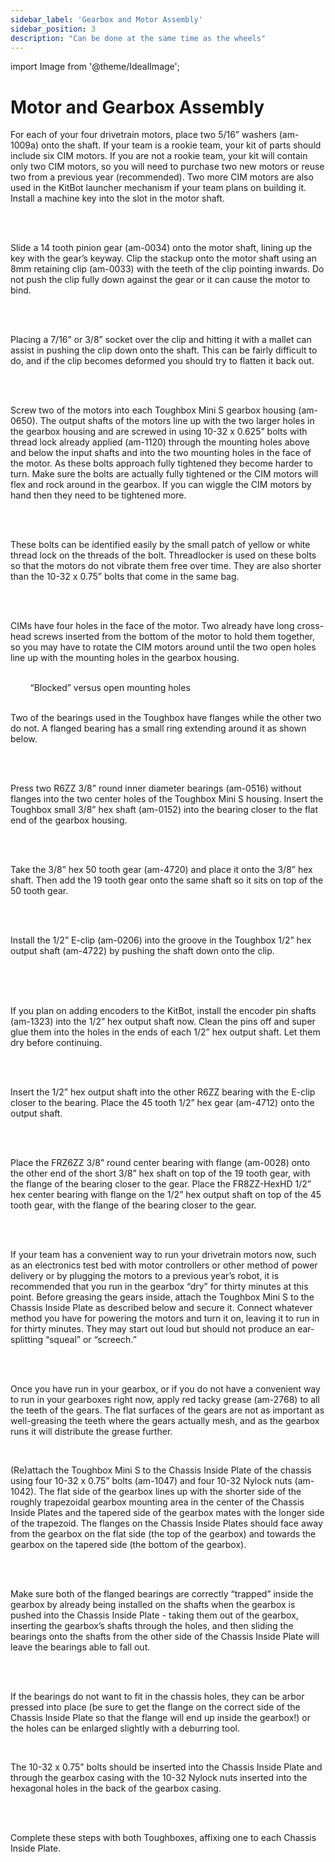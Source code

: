 ```yaml
---
sidebar_label: 'Gearbox and Motor Assembly'
sidebar_position: 3
description: "Can be done at the same time as the wheels"
---
```


import Image from '@theme/IdealImage';

# Motor and Gearbox Assembly

For each of your four drivetrain motors, place two 5/16&rdquo; washers (am-1009a) onto the shaft. If your team is a rookie team, your kit of parts should include six CIM motors. If you are not a rookie team, your kit will contain only two CIM motors, so you will need to purchase two new motors or reuse two from a previous year (recommended). Two more CIM motors are also used in the KitBot launcher mechanism if your team plans on building it. Install a machine key into the slot in the motor shaft.

<br/>

<div style={{ textAlign: 'center'}}><div style={{overflow: 'hidden', display: 'inline-block', margin: '0.00px 0.00px'}}><span style={{overflow: 'hidden', display: 'inline-block', margin: '0.00px 0.00px', border: '0.00px solid #000000', transform: 'rotate(0.00rad) translateZ(0px)',  width: '402.00px', height: '166.00px'}}><Image autoLoad={"true"} img={require("/static/media/kitbot/chassis/p1/image_17.jpg")} style={{ width: '651.43px', height: '295.80px', marginLeft: '-37.10px', marginTop: '-35.65px', transform: 'rotate(0.00rad) translateZ(0px)', maxWidth: "none"}}></Image></span></div><div style={{overflow: 'hidden', display: 'inline-block', margin: '0.00px 0.00px'}}><span style={{overflow: 'hidden', display: 'inline-block', margin: '0.00px 0.00px', border: '0.00px solid #000000', transform: 'rotate(0.00rad) translateZ(0px)',  width: '210.54px', height: '164.99px'}}><Image autoLoad={"true"} img={require("/static/media/kitbot/chassis/p1/image_18.jpg")} style={{ width: '363.33px', height: '164.99px', marginLeft: '-56.80px', marginTop: '0.00px', transform: 'rotate(0.00rad) translateZ(0px)', maxWidth: "none"}}></Image></span></div></div>

<br/>

Slide a 14 tooth pinion gear (am-0034) onto the motor shaft, lining up the key with the gear&rsquo;s keyway. Clip the stackup onto the motor shaft using an 8mm retaining clip (am-0033) with the teeth of the clip pointing inwards. Do not push the clip fully down against the gear or it can cause the motor to bind.

<br/>

<div style={{ textAlign: 'center'}}><div style={{overflow: 'hidden', display: 'inline-block', margin: '0.00px 0.00px'}}><span style={{overflow: 'hidden', display: 'inline-block', margin: '0.00px 0.00px', border: '0.00px solid #000000', transform: 'rotate(0.00rad) translateZ(0px)',  width: '231.73px', height: '218.27px'}}><Image autoLoad={"true"} img={require("/static/media/kitbot/chassis/p1/image_19.jpg")} style={{ width: '606.71px', height: '277.20px', marginLeft: '-121.34px', marginTop: '0.00px', transform: 'rotate(0.00rad) translateZ(0px)', maxWidth: "none"}}></Image></span></div><div style={{overflow: 'hidden', display: 'inline-block', margin: '0.00px 0.00px'}}><span style={{overflow: 'hidden', display: 'inline-block', margin: '0.00px 0.00px', border: '0.00px solid #000000', transform: 'rotate(0.00rad) translateZ(0px)',  width: '176.50px', height: '216.61px'}}><Image autoLoad={"true"} img={require("/static/media/kitbot/chassis/p1/image_20.jpg")} style={{ width: '271.70px', height: '596.82px', marginLeft: '-48.26px', marginTop: '-159.95px', transform: 'rotate(0.00rad) translateZ(0px)', maxWidth: "none"}}></Image></span></div><div style={{overflow: 'hidden', display: 'inline-block', margin: '0.00px 0.00px'}}><span style={{overflow: 'hidden', display: 'inline-block', margin: '12.66px -12.66px', border: '0.00px solid #000000', transform: 'rotate(4.71rad) translateZ(0px)',  width: '217.83px', height: '192.50px'}}><Image autoLoad={"true"} img={require("/static/media/kitbot/chassis/p1/image_21.jpg")} style={{ width: '614.34px', height: '278.12px', marginLeft: '-147.36px', marginTop: '-14.05px', transform: 'rotate(0.00rad) translateZ(0px)', maxWidth: "none"}}></Image></span></div></div>

<br/>

Placing a 7/16&rdquo; or 3/8&rdquo; socket over the clip and hitting it with a mallet can assist in pushing the clip down onto the shaft. This can be fairly difficult to do, and if the clip becomes deformed you should try to flatten it back out.

<br/>

<div style={{ textAlign: 'center'}}><div style={{overflow: 'hidden', display: 'inline-block', margin: '0.00px 0.00px'}}><span style={{overflow: 'hidden', display: 'inline-block', margin: '0.00px 0.00px', border: '0.00px solid #000000', transform: 'rotate(0.00rad) translateZ(0px)',  width: '223.31px', height: '183.90px'}}><Image autoLoad={"true"} img={require("/static/media/kitbot/chassis/p1/image_22.jpg")} style={{ width: '523.72px', height: '237.59px', marginLeft: '-197.12px', marginTop: '-53.69px', transform: 'rotate(0.00rad) translateZ(0px)', maxWidth: "none"}}></Image></span></div></div>

<br/>

Screw two of the motors into each Toughbox Mini S gearbox housing (am-0650). The output shafts of the motors line up with the two larger holes in the gearbox housing and are screwed in using 10-32 x 0.625&rdquo; bolts with thread lock already applied (am-1120) through the mounting holes above and below the input shafts and into the two mounting holes in the face of the motor. As these bolts approach fully tightened they become harder to turn. Make sure the bolts are actually fully tightened or the CIM motors will flex and rock around in the gearbox. If you can wiggle the CIM motors by hand then they need to be tightened more.

<br/>

<div style={{ textAlign: 'center'}}><div style={{overflow: 'hidden', display: 'inline-block', margin: '0.00px 0.00px'}}><span style={{overflow: 'hidden', display: 'inline-block', margin: '0.00px 0.00px', border: '0.00px solid #000000', transform: 'rotate(0.00rad) translateZ(0px)',  width: '311.50px', height: '254.25px'}}><Image autoLoad={"true"} img={require("/static/media/kitbot/chassis/p1/image_23.jpg")} style={{ width: '614.47px', height: '279.86px', marginLeft: '-97.29px', marginTop: '-9.04px', transform: 'rotate(0.00rad) translateZ(0px)', maxWidth: "none"}}></Image></span></div><div style={{overflow: 'hidden', display: 'inline-block', margin: '0.00px 0.00px'}}><span style={{overflow: 'hidden', display: 'inline-block', margin: '0.00px 0.00px', border: '0.00px solid #000000', transform: 'rotate(0.00rad) translateZ(0px)',  width: '290.74px', height: '253.75px'}}><Image autoLoad={"true"} img={require("/static/media/kitbot/chassis/p1/image_24.jpg")} style={{ width: '307.17px', height: '253.75px', marginLeft: '-8.21px', marginTop: '0.00px', transform: 'rotate(0.00rad) translateZ(0px)', maxWidth: "none"}}></Image></span></div></div>

<br/>

These bolts can be identified easily by the small patch of yellow or white thread lock on the threads of the bolt. Threadlocker is used on these bolts so that the motors do not vibrate them free over time. They are also shorter than the 10-32 x 0.75&rdquo; bolts that come in the same bag.

<br/>

<div style={{ textAlign: 'center'}}><div style={{overflow: 'hidden', display: 'inline-block', margin: '0.00px 0.00px'}}><span style={{overflow: 'hidden', display: 'inline-block', margin: '0.00px 0.00px', border: '0.00px solid #000000', transform: 'rotate(0.00rad) translateZ(0px)',  width: '294.50px', height: '256.97px'}}><Image autoLoad={"true"} img={require("/static/media/kitbot/chassis/p1/image_25.jpg")} style={{ width: '673.14px', height: '306.46px', marginLeft: '-153.33px', marginTop: '-18.29px', transform: 'rotate(0.00rad) translateZ(0px)', maxWidth: "none"}}></Image></span></div></div>

<br/>

CIMs have four holes in the face of the motor. Two already have long cross-head screws inserted from the bottom of the motor to hold them together, so you may have to rotate the CIM motors around until the two open holes line up with the mounting holes in the gearbox housing.

<br/>

<div style={{ textAlign: 'center'}}><div style={{overflow: 'hidden', display: 'inline-block', margin: '0.00px 0.00px'}}><span style={{overflow: 'hidden', display: 'inline-block', margin: '0.00px 0.00px', border: '0.00px solid #000000', transform: 'rotate(0.00rad) translateZ(0px)',  width: '173.50px', height: '204.88px'}}><Image autoLoad={"true"} img={require("/static/media/kitbot/chassis/p1/image_26.jpg")} style={{ width: '267.81px', height: '587.80px', marginLeft: '-33.85px', marginTop: '-168.77px', transform: 'rotate(0.00rad) translateZ(0px)', maxWidth: "none"}}></Image></span></div><div style={{overflow: 'hidden', display: 'inline-block', margin: '0.00px 0.00px'}}><span style={{overflow: 'hidden', display: 'inline-block', margin: '0.00px 0.00px', border: '0.00px solid #000000', transform: 'rotate(0.00rad) translateZ(0px)',  width: '162.50px', height: '203.88px'}}><Image autoLoad={"true"} img={require("/static/media/kitbot/chassis/p1/image_27.jpg")} style={{ width: '726.71px', height: '330.97px', marginLeft: '-242.24px', marginTop: '-31.83px', transform: 'rotate(0.00rad) translateZ(0px)', maxWidth: "none"}}></Image></span></div></div>

<div style={{ textAlign: 'center'}}>&nbsp;&nbsp;&nbsp;&nbsp;&nbsp;&nbsp;&nbsp;&nbsp;&ldquo;Blocked&rdquo; versus open mounting holes</div>

<br/>

Two of the bearings used in the Toughbox have flanges while the other two do not. A flanged bearing has a small ring extending around it as shown below.

<br/>

<div style={{ textAlign: 'center'}}><div style={{overflow: 'hidden', display: 'inline-block', margin: '0.00px 0.00px'}}><span style={{overflow: 'hidden', display: 'inline-block', margin: '0.00px 0.00px', border: '0.00px solid #000000', transform: 'rotate(0.00rad) translateZ(0px)',  width: '292.00px', height: '170.00px'}}><Image autoLoad={"true"} img={require("/static/media/kitbot/chassis/p1/image_28.jpg")} style={{ width: '316.00px', height: '170.00px', marginLeft: '0.00px', marginTop: '0.00px', transform: 'rotate(0.00rad) translateZ(0px)', maxWidth: "none"}}></Image></span></div></div>

<br/>

Press two R6ZZ 3/8&rdquo; round inner diameter bearings (am-0516) without flanges into the two center holes of the Toughbox Mini S housing. Insert the Toughbox small 3/8&rdquo; hex shaft (am-0152) into the bearing closer to the flat end of the gearbox housing.

<br/>

<div style={{ textAlign: 'center'}}><div style={{overflow: 'hidden', display: 'inline-block', margin: '0.00px 0.00px'}}><span style={{overflow: 'hidden', display: 'inline-block', margin: '0.00px 0.00px', border: '0.00px solid #000000', transform: 'rotate(0.00rad) translateZ(0px)',  width: '253.59px', height: '217.90px'}}><Image autoLoad={"true"} img={require("/static/media/kitbot/chassis/p1/image_29.jpg")} style={{ width: '676.24px', height: '308.03px', marginLeft: '-148.40px', marginTop: '-14.63px', transform: 'rotate(0.00rad) translateZ(0px)', maxWidth: "none"}}></Image></span></div><div style={{overflow: 'hidden', display: 'inline-block', margin: '0.00px 0.00px'}}><span style={{overflow: 'hidden', display: 'inline-block', margin: '0.00px 0.00px', border: '0.00px solid #000000', transform: 'rotate(0.00rad) translateZ(0px)',  width: '268.18px', height: '218.90px'}}><Image autoLoad={"true"} img={require("/static/media/kitbot/chassis/p1/image_30.jpg")} style={{ width: '510.14px', height: '231.31px', marginLeft: '-89.63px', marginTop: '-12.41px', transform: 'rotate(0.00rad) translateZ(0px)', maxWidth: "none"}}></Image></span></div></div>

<br/>

Take the 3/8&rdquo; hex 50 tooth gear (am-4720) and place it onto the 3/8&rdquo; hex shaft. Then add the 19 tooth gear onto the same shaft so it sits on top of the 50 tooth gear.

<br/>

<div style={{ textAlign: 'center'}}><div style={{overflow: 'hidden', display: 'inline-block', margin: '0.00px 0.00px'}}><span style={{overflow: 'hidden', display: 'inline-block', margin: '0.00px 0.00px', border: '0.00px solid #000000', transform: 'rotate(0.00rad) translateZ(0px)',  width: '288.00px', height: '273.80px'}}><Image autoLoad={"true"} img={require("/static/media/kitbot/chassis/p1/image_31.jpg")} style={{ width: '604.43px', height: '273.80px', marginLeft: '-122.58px', marginTop: '-0.00px', transform: 'rotate(0.00rad) translateZ(0px)', maxWidth: "none"}}></Image></span></div><div style={{overflow: 'hidden', display: 'inline-block', margin: '0.00px 0.00px'}}><span style={{overflow: 'hidden', display: 'inline-block', margin: '0.00px 0.00px', border: '0.00px solid #000000', transform: 'rotate(0.00rad) translateZ(0px)',  width: '283.00px', height: '273.77px'}}><Image autoLoad={"true"} img={require("/static/media/kitbot/chassis/p1/image_32.jpg")} style={{ width: '692.95px', height: '315.94px', marginLeft: '-167.46px', marginTop: '-34.08px', transform: 'rotate(0.00rad) translateZ(0px)', maxWidth: "none"}}></Image></span></div></div>

<br/>

Install the 1/2&rdquo; E-clip (am-0206) into the groove in the Toughbox 1/2&rdquo; hex output shaft (am-4722) by pushing the shaft down onto the clip.

<br/>

<div style={{ textAlign: 'center'}}><div style={{overflow: 'hidden', display: 'inline-block', margin: '0.00px 0.00px'}}><span style={{overflow: 'hidden', display: 'inline-block', margin: '0.00px 0.00px', border: '0.00px solid #000000', transform: 'rotate(0.00rad) translateZ(0px)',  width: '387.00px', height: '128.40px'}}><Image autoLoad={"true"} img={require("/static/media/kitbot/chassis/p1/image_33.jpg")} style={{ width: '553.96px', height: '252.62px', marginLeft: '-77.71px', marginTop: '-67.59px', transform: 'rotate(0.00rad) translateZ(0px)', maxWidth: "none"}}></Image></span></div><div style={{overflow: 'hidden', display: 'inline-block', margin: '0.00px 0.00px'}}><span style={{overflow: 'hidden', display: 'inline-block', margin: '0.00px 0.00px', border: '0.00px solid #000000', transform: 'rotate(0.00rad) translateZ(0px)',  width: '162.50px', height: '128.49px'}}><Image autoLoad={"true"} img={require("/static/media/kitbot/chassis/p1/image_34.jpg")} style={{ width: '453.49px', height: '206.53px', marginLeft: '-86.92px', marginTop: '-23.01px', transform: 'rotate(0.00rad) translateZ(0px)', maxWidth: "none"}}></Image></span></div>&nbsp; </div>

<br/>

If you plan on adding encoders to the KitBot, install the encoder pin shafts (am-1323) into the 1/2&rdquo; hex output shaft now. Clean the pins off and super glue them into the holes in the ends of each 1/2&rdquo; hex output shaft. Let them dry before continuing.

<br/>

<div style={{ textAlign: 'center'}}><div style={{overflow: 'hidden', display: 'inline-block', margin: '0.00px 0.00px'}}><span style={{overflow: 'hidden', display: 'inline-block', margin: '0.00px 0.00px', border: '0.00px solid #000000', transform: 'rotate(0.00rad) translateZ(0px)',  width: '463.00px', height: '101.40px'}}><Image autoLoad={"true"} img={require("/static/media/kitbot/chassis/p1/image_35.jpg")} style={{ width: '720.00px', height: '328.76px', marginLeft: '-54.00px', marginTop: '-72.60px', transform: 'rotate(0.00rad) translateZ(0px)', maxWidth: "none"}}></Image></span></div></div>

<br/>

Insert the 1/2&rdquo; hex output shaft into the other R6ZZ bearing with the E-clip closer to the bearing. Place the 45 tooth 1/2&rdquo; hex gear (am-4712) onto the output shaft.

<br/>

<div style={{ textAlign: 'center'}}><div style={{overflow: 'hidden', display: 'inline-block', margin: '0.00px 0.00px'}}><span style={{overflow: 'hidden', display: 'inline-block', margin: '0.00px 0.00px', border: '0.00px solid #000000', transform: 'rotate(0.00rad) translateZ(0px)',  width: '265.00px', height: '283.00px'}}><Image autoLoad={"true"} img={require("/static/media/kitbot/chassis/p1/image_36.jpg")} style={{ width: '720.00px', height: '328.46px', marginLeft: '-176.00px', marginTop: '0.00px', transform: 'rotate(0.00rad) translateZ(0px)', maxWidth: "none"}}></Image></span></div><div style={{overflow: 'hidden', display: 'inline-block', margin: '0.00px 0.00px'}}><span style={{overflow: 'hidden', display: 'inline-block', margin: '0.00px 0.00px', border: '0.00px solid #000000', transform: 'rotate(0.00rad) translateZ(0px)',  width: '266.99px', height: '282.90px'}}><Image autoLoad={"true"} img={require("/static/media/kitbot/chassis/p1/image_37.jpg")} style={{ width: '281.87px', height: '617.61px', marginLeft: '-8.61px', marginTop: '-96.62px', transform: 'rotate(0.00rad) translateZ(0px)', maxWidth: "none"}}></Image></span></div></div>

<br/>

Place the FRZ6ZZ 3/8&rdquo; round center bearing with flange (am-0028) onto the other end of the short 3/8&rdquo; hex shaft on top of the 19 tooth gear, with the flange of the bearing closer to the gear. Place the FR8ZZ-HexHD 1/2&rdquo; hex center bearing with flange on the 1/2&rdquo; hex output shaft on top of the 45 tooth gear, with the flange of the bearing closer to the gear.

<br/>

<div style={{ textAlign: 'center'}}><div style={{overflow: 'hidden', display: 'inline-block', margin: '0.00px 0.00px'}}><span style={{overflow: 'hidden', display: 'inline-block', margin: '0.00px 0.00px', border: '0.00px solid #000000', transform: 'rotate(0.00rad) translateZ(0px)',  width: '331.19px', height: '343.90px'}}><Image autoLoad={"true"} img={require("/static/media/kitbot/chassis/p1/image_38.jpg")} style={{ width: '331.19px', height: '726.35px', marginLeft: '0.00px', marginTop: '-107.34px', transform: 'rotate(0.00rad) translateZ(0px)', maxWidth: "none"}}></Image></span></div><div style={{overflow: 'hidden', display: 'inline-block', margin: '0.00px 0.00px'}}><span style={{overflow: 'hidden', display: 'inline-block', margin: '0.00px 0.00px', border: '0.00px solid #000000', transform: 'rotate(0.00rad) translateZ(0px)',  width: '253.45px', height: '343.90px'}}><Image autoLoad={"true"} img={require("/static/media/kitbot/chassis/p1/image_39.jpg")} style={{ width: '253.45px', height: '558.94px', marginLeft: '0.00px', marginTop: '-24.64px', transform: 'rotate(0.00rad) translateZ(0px)', maxWidth: "none"}}></Image></span></div></div>

<br/>

If your team has a convenient way to run your drivetrain motors now, such as an electronics test bed with motor controllers or other method of power delivery or by plugging the motors to a previous year&rsquo;s robot, it is recommended that you run in the gearbox &ldquo;dry&rdquo; for thirty minutes at this point. Before greasing the gears inside, attach the Toughbox Mini S to the Chassis Inside Plate as described below and secure it. Connect whatever method you have for powering the motors and turn it on, leaving it to run in for thirty minutes. They may start out loud but should not produce an ear-splitting &ldquo;squeal&rdquo; or &ldquo;screech.&rdquo;

<br/>

<div style={{ textAlign: 'center'}}><div style={{overflow: 'hidden', display: 'inline-block', margin: '0.00px 0.00px'}}><span style={{overflow: 'hidden', display: 'inline-block', margin: '0.00px 0.00px', border: '0.00px solid #000000', transform: 'rotate(0.00rad) translateZ(0px)',  width: '487.00px', height: '278.60px'}}><Image autoLoad={"true"} img={require("/static/media/kitbot/chassis/p1/image_40.jpg")} style={{ width: '720.00px', height: '327.59px', marginLeft: '-83.00px', marginTop: '-11.19px', transform: 'rotate(0.00rad) translateZ(0px)', maxWidth: "none"}}></Image></span></div></div>

<br/>

Once you have run in your gearbox, or if you do not have a convenient way to run in your gearboxes right now, apply red tacky grease (am-2768) to all the teeth of the gears. The flat surfaces of the gears are not as important as well-greasing the teeth where the gears actually mesh, and as the gearbox runs it will distribute the grease further.

<br/>

<div style={{ textAlign: 'center'}}><div style={{overflow: 'hidden', display: 'inline-block', margin: '0.00px 0.00px'}}><span style={{overflow: 'hidden', display: 'inline-block', margin: '0.00px 0.00px', border: '0.00px solid #000000', transform: 'rotate(0.00rad) translateZ(0px)',  width: '304.00px', height: '271.40px'}}><Image autoLoad={"true"} img={require("/static/media/kitbot/chassis/p1/image_41.jpg")} style={{ width: '720.00px', height: '328.45px', marginLeft: '-184.00px', marginTop: '-19.60px', transform: 'rotate(0.00rad) translateZ(0px)', maxWidth: "none"}}></Image></span></div><div style={{overflow: 'hidden', display: 'inline-block', margin: '0.00px 0.00px'}}><span style={{overflow: 'hidden', display: 'inline-block', margin: '0.00px 0.00px', border: '0.00px solid #000000', transform: 'rotate(0.00rad) translateZ(0px)',  width: '280.50px', height: '271.84px'}}><Image autoLoad={"true"} img={require("/static/media/kitbot/chassis/p1/image_42.jpg")} style={{ width: '623.33px', height: '284.33px', marginLeft: '-118.61px', marginTop: '0.00px', transform: 'rotate(0.00rad) translateZ(0px)', maxWidth: "none"}}></Image></span></div></div>

<div style={{pageBreakAfter: 'always'}}></div>

(Re)attach the Toughbox Mini S to the Chassis Inside Plate of the chassis using four 10-32 x 0.75&rdquo; bolts (am-1047) and four 10-32 Nylock nuts (am-1042). The flat side of the gearbox lines up with the shorter side of the roughly trapezoidal gearbox mounting area in the center of the Chassis Inside Plates and the tapered side of the gearbox mates with the longer side of the trapezoid. The flanges on the Chassis Inside Plates should face away from the gearbox on the flat side (the top of the gearbox) and towards the gearbox on the tapered side (the bottom of the gearbox).

<br/>

<div style={{ textAlign: 'center'}}><div style={{overflow: 'hidden', display: 'inline-block', margin: '0.00px 0.00px'}}><span style={{overflow: 'hidden', display: 'inline-block', margin: '0.00px 0.00px', border: '0.00px solid #000000', transform: 'rotate(0.00rad) translateZ(0px)',  width: '303.50px', height: '230.84px'}}><Image autoLoad={"true"} img={require("/static/media/kitbot/chassis/p1/image_43.jpg")} style={{ width: '544.94px', height: '248.58px', marginLeft: '-109.74px', marginTop: '0.00px', transform: 'rotate(0.00rad) translateZ(0px)', maxWidth: "none"}}></Image></span></div><div style={{overflow: 'hidden', display: 'inline-block', margin: '0.00px 0.00px'}}><span style={{overflow: 'hidden', display: 'inline-block', margin: '0.00px 0.00px', border: '0.00px solid #000000', transform: 'rotate(0.00rad) translateZ(0px)',  width: '309.20px', height: '231.90px'}}><Image autoLoad={"true"} img={require("/static/media/kitbot/chassis/p1/image_44.jpg")} style={{ width: '593.66px', height: '270.67px', marginLeft: '-120.38px', marginTop: '-9.56px', transform: 'rotate(0.00rad) translateZ(0px)', maxWidth: "none"}}></Image></span></div></div>

<br/>

Make sure both of the flanged bearings are correctly &ldquo;trapped&rdquo; inside the gearbox by already being installed on the shafts when the gearbox is pushed into the Chassis Inside Plate - taking them out of the gearbox, inserting the gearbox&rsquo;s shafts through the holes, and then sliding the bearings onto the shafts from the other side of the Chassis Inside Plate will leave the bearings able to fall out.

<br/>

<div style={{ textAlign: 'center'}}><div style={{overflow: 'hidden', display: 'inline-block', margin: '0.00px 0.00px'}}><span style={{overflow: 'hidden', display: 'inline-block', margin: '0.00px 0.00px', border: '0.00px solid #000000', transform: 'rotate(0.00rad) translateZ(0px)',  width: '192.12px', height: '234.50px'}}><Image autoLoad={"true"} img={require("/static/media/kitbot/chassis/p1/image_45.jpg")} style={{ width: '192.12px', height: '250.51px', marginLeft: '0.00px', marginTop: '-16.01px', transform: 'rotate(0.00rad) translateZ(0px)', maxWidth: "none"}}></Image></span></div><div style={{overflow: 'hidden', display: 'inline-block', margin: '0.00px 0.00px'}}><span style={{overflow: 'hidden', display: 'inline-block', margin: '0.00px 0.00px', border: '0.00px solid #000000', transform: 'rotate(0.00rad) translateZ(0px)',  width: '209.94px', height: '231.50px'}}><Image autoLoad={"true"} img={require("/static/media/kitbot/chassis/p1/image_46.jpg")} style={{ width: '209.94px', height: '249.31px', marginLeft: '0.00px', marginTop: '0.00px', transform: 'rotate(0.00rad) translateZ(0px)', maxWidth: "none"}}></Image></span></div><div style={{overflow: 'hidden', display: 'inline-block', margin: '0.00px 0.00px'}}><span style={{overflow: 'hidden', display: 'inline-block', margin: '0.00px 0.00px', border: '0.00px solid #000000', transform: 'rotate(0.00rad) translateZ(0px)',  width: '204.21px', height: '231.81px'}}><Image autoLoad={"true"} img={require("/static/media/kitbot/chassis/p1/image_47.jpg")} style={{ width: '269.99px', height: '307.45px', marginLeft: '-26.52px', marginTop: '-51.10px', transform: 'rotate(0.00rad) translateZ(0px)', maxWidth: "none"}}></Image></span></div></div>

<br/>

If the bearings do not want to fit in the chassis holes, they can be arbor pressed into place (be sure to get the flange on the correct side of the Chassis Inside Plate so that the flange will end up inside the gearbox!) or the holes can be enlarged slightly with a deburring tool.

<br/>

The 10-32 x 0.75&rdquo; bolts should be inserted into the Chassis Inside Plate and through the gearbox casing with the 10-32 Nylock nuts inserted into the hexagonal holes in the back of the gearbox casing.

<br/>

<div style={{ textAlign: 'center'}}><div style={{overflow: 'hidden', display: 'inline-block', margin: '0.00px 0.00px'}}><span style={{overflow: 'hidden', display: 'inline-block', margin: '0.00px 0.00px', border: '0.00px solid #000000', transform: 'rotate(0.00rad) translateZ(0px)',  width: '314.50px', height: '280.32px'}}><Image autoLoad={"true"} img={require("/static/media/kitbot/chassis/p1/image_48.jpg")} style={{ width: '615.33px', height: '280.32px', marginLeft: '-117.94px', marginTop: '0.00px', transform: 'rotate(0.00rad) translateZ(0px)', maxWidth: "none"}}></Image></span></div><div style={{overflow: 'hidden', display: 'inline-block', margin: '0.00px 0.00px'}}><span style={{overflow: 'hidden', display: 'inline-block', margin: '0.00px 0.00px', border: '0.00px solid #000000', transform: 'rotate(0.00rad) translateZ(0px)',  width: '283.00px', height: '279.60px'}}><Image autoLoad={"true"} img={require("/static/media/kitbot/chassis/p1/image_49.jpg")} style={{ width: '720.00px', height: '328.00px', marginLeft: '-169.00px', marginTop: '0.00px', transform: 'rotate(0.00rad) translateZ(0px)', maxWidth: "none"}}></Image></span></div></div>

<br/>

Complete these steps with both Toughboxes, affixing one to each Chassis Inside Plate.
